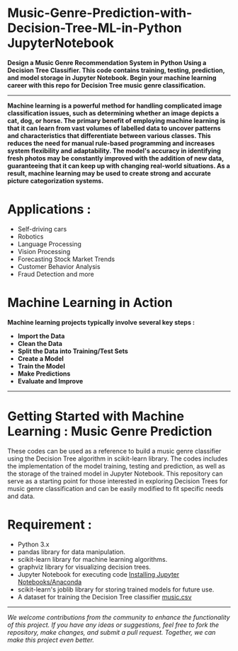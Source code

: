 # Music-Genre-Prediction-with-Decision-Tree-ML-in-Python JupyterNotebook

**Design a Music Genre Recommendation System in Python Using a Decision Tree Classifier. This code contains training, testing, prediction, and model storage in Jupyter Notebook. Begin your machine learning career with this repo for Decision Tree music genre classification.**

**********************************************************************************************************************************************************************

**Machine learning is a powerful method for handling complicated image classification issues, such as determining whether an image depicts a cat, dog, or horse. The primary benefit of employing machine learning is that it can learn from vast volumes of labelled data to uncover patterns and characteristics that differentiate between various classes. This reduces the need for manual rule-based programming and increases system flexibility and adaptability. The model's accuracy in identifying fresh photos may be constantly improved with the addition of new data, guaranteeing that it can keep up with changing real-world situations. As a result, machine learning may be used to create strong and accurate picture categorization systems.**

# Applications :

 - Self-driving cars
 - Robotics
 - Language Processing
 - Vision Processing
 - Forecasting Stock Market Trends
 - Customer Behavior Analysis 
 - Fraud Detection and more
 
# Machine Learning in Action
**Machine learning projects typically involve several key steps :**
 - **Import the Data**
 - **Clean the Data**
 - **Split the Data into Training/Test Sets**
 - **Create a Model**
 - **Train the Model**
 - **Make Predictions**
 - **Evaluate and Improve**
 
 **********************************************************************************************************************************************************************
 
# Getting Started with Machine Learning : Music Genre Prediction
These codes can be used as a reference to build a music genre classifier using the Decision Tree algorithm in scikit-learn library. The codes includes the implementation of the model training, testing and prediction, as well as the storage of the trained model in Jupyter Notebook. This repository can serve as a starting point for those interested in exploring Decision Trees for music genre classification and can be easily modified to fit specific needs and data.

# Requirement :
 - Python 3.x
 - pandas library for data manipulation.
 - scikit-learn library for machine learning algorithms.
 - graphviz library for visualizing decision trees.
 - Jupyter Notebook for executing code [Installing Jupyter Notebooks/Anaconda](https://youtu.be/WUeBzT43JyY)
 - scikit-learn's joblib library for storing trained models for future use.
 - A dataset for training the Decision Tree classifier [music.csv](http://bit.ly/music-csv)
 
 **********************************************************************************************************************************************************************
 
*We welcome contributions from the community to enhance the functionality of this project. If you have any ideas or suggestions, feel free to fork the repository, make changes, and submit a pull request. Together, we can make this project even better.*


 
 
